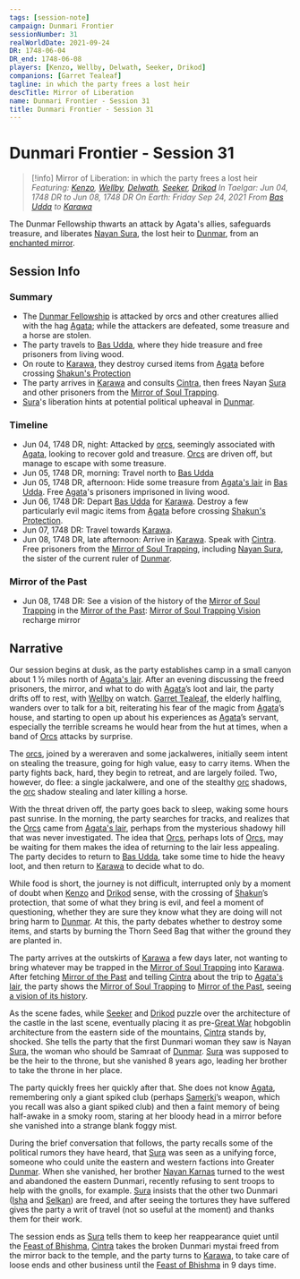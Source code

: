 ```yaml
---
tags: [session-note]
campaign: Dunmari Frontier
sessionNumber: 31
realWorldDate: 2021-09-24
DR: 1748-06-04
DR_end: 1748-06-08
players: [Kenzo, Wellby, Delwath, Seeker, Drikod]
companions: [Garret Tealeaf]
tagline: in which the party frees a lost heir
descTitle: Mirror of Liberation
name: Dunmari Frontier - Session 31
title: Dunmari Frontier - Session 31
---
```

# Dunmari Frontier - Session 31

>[!info] Mirror of Liberation: in which the party frees a lost heir
> *Featuring: [Kenzo](<../../../people/pcs/dunmar-fellowship/kenzo.md>), [Wellby](<../../../people/pcs/dunmar-fellowship/wellby.md>), [Delwath](<../../../people/pcs/dunmar-fellowship/delwath.md>), [Seeker](<../../../people/pcs/dunmar-fellowship/seeker.md>), [Drikod](<../../../people/pcs/dunmar-fellowship/guests/drikod.md>)*
> *In Taelgar: Jun 04, 1748 DR to Jun 08, 1748 DR*
> *On Earth: Friday Sep 24, 2021*
> *From [Bas Udda](<../../../gazetteer/greater-dunmar/realms/dunmar/eastern-dunmar/bas-udda.md>) to [Karawa](<../../../gazetteer/greater-dunmar/realms/dunmar/eastern-dunmar/karawa.md>)*

The Dunmar Fellowship thwarts an attack by Agata's allies, safeguards treasure, and liberates [Nayan Sura](<../../../people/dunmari/sura.md>), the lost heir to [Dunmar](<../../../gazetteer/greater-dunmar/realms/dunmar/dunmar.md>), from an [enchanted mirror](<../treasure/mirror-of-soul-trapping.md>).

## Session Info
### Summary
- The [Dunmar Fellowship](<../../../people/pcs/dunmar-fellowship/dunmar-fellowship.md>) is attacked by orcs and other creatures allied with the hag [Agata](<../../../people/fey/agata.md>); while the attackers are defeated, some treasure and a horse are stolen.
- The party travels to [Bas Udda](<../../../gazetteer/greater-dunmar/realms/dunmar/eastern-dunmar/bas-udda.md>), where they hide treasure and free prisoners from living wood.
- On route to [Karawa](<../../../gazetteer/greater-dunmar/realms/dunmar/eastern-dunmar/karawa.md>), they destroy cursed items from [Agata](<../../../people/fey/agata.md>) before crossing [Shakun's Protection](<../../../cosmology/religions/five-siblings/shakun-s-protection.md>)
- The party arrives in [Karawa](<../../../gazetteer/greater-dunmar/realms/dunmar/eastern-dunmar/karawa.md>) and consults [Cintra](<../../../people/dunmari/cintra.md>), then frees Nayan [Sura](<../../../people/dunmari/sura.md>) and other prisoners from the [Mirror of Soul Trapping](<../treasure/mirror-of-soul-trapping.md>).
- [Sura](<../../../people/dunmari/sura.md>)'s liberation hints at potential political upheaval in [Dunmar](<../../../gazetteer/greater-dunmar/realms/dunmar/dunmar.md>).

### Timeline
- Jun 04, 1748 DR, night: Attacked by [orcs](<../../../species/children-of-the-embodied-gods/orcs/orcs.md>), seemingly associated with [Agata](<../../../people/fey/agata.md>), looking to recover gold and treasure. [Orcs](<../../../species/children-of-the-embodied-gods/orcs/orcs.md>) are driven off, but manage to escape with some treasure.
- Jun 05, 1748 DR, morning: Travel north to [Bas Udda](<../../../gazetteer/greater-dunmar/realms/dunmar/eastern-dunmar/bas-udda.md>)
- Jun 05, 1748 DR, afternoon: Hide some treasure from [Agata's lair](<../../../gazetteer/greater-dunmar/dunmari-basin/agata-s-lair.md>) in [Bas Udda](<../../../gazetteer/greater-dunmar/realms/dunmar/eastern-dunmar/bas-udda.md>). Free [Agata](<../../../people/fey/agata.md>)'s prisoners imprisoned in living wood. 
- Jun 06, 1748 DR: Depart [Bas Udda](<../../../gazetteer/greater-dunmar/realms/dunmar/eastern-dunmar/bas-udda.md>) for [Karawa](<../../../gazetteer/greater-dunmar/realms/dunmar/eastern-dunmar/karawa.md>). Destroy a few particularly evil magic items from [Agata](<../../../people/fey/agata.md>) before crossing [Shakun's Protection](<../../../cosmology/religions/five-siblings/shakun-s-protection.md>).
- Jun 07, 1748 DR: Travel towards [Karawa](<../../../gazetteer/greater-dunmar/realms/dunmar/eastern-dunmar/karawa.md>).
- Jun 08, 1748 DR, late afternoon: Arrive in [Karawa](<../../../gazetteer/greater-dunmar/realms/dunmar/eastern-dunmar/karawa.md>). Speak with [Cintra](<../../../people/dunmari/cintra.md>). Free prisoners from the [Mirror of Soul Trapping](<../treasure/mirror-of-soul-trapping.md>), including [Nayan Sura](<../../../people/dunmari/sura.md>), the sister of the current ruler of [Dunmar](<../../../gazetteer/greater-dunmar/realms/dunmar/dunmar.md>). 

### Mirror of the Past
- Jun 08, 1748 DR: See a vision of the history of the [Mirror of Soul Trapping](<../treasure/mirror-of-soul-trapping.md>) in the [Mirror of the Past](<../treasure/mirror-of-the-past.md>): [Mirror of Soul Trapping Vision](<../mirror-visions/mirror-of-soul-trapping-vision.md>) recharge mirror

## Narrative
Our session begins at dusk, as the party establishes camp in a small canyon about 1 ½ miles north of [Agata's lair](<../../../gazetteer/greater-dunmar/dunmari-basin/agata-s-lair.md>). After an evening discussing the freed prisoners, the mirror, and what to do with [Agata](<../../../people/fey/agata.md>)’s loot and lair, the party drifts off to rest, with [Wellby](<../../../people/pcs/dunmar-fellowship/wellby.md>) on watch. [Garret Tealeaf](<../../../people/halflings/garret-tealeaf.md>), the elderly halfling, wanders over to talk for a bit, reiterating his fear of the magic from [Agata](<../../../people/fey/agata.md>)’s house, and starting to open up about his experiences as [Agata](<../../../people/fey/agata.md>)’s servant, especially the terrible screams he would hear from the hut at times, when a band of [Orcs](<../../../species/children-of-the-embodied-gods/orcs/orcs.md>) attacks by surprise.

The [orcs](<../../../species/children-of-the-embodied-gods/orcs/orcs.md>), joined by a wereraven and some jackalweres, initially seem intent on stealing the treasure, going for high value, easy to carry items. When the party fights back, hard, they begin to retreat, and are largely foiled. Two, however, do flee: a single jackalwere, and one of the stealthy [orc](<../../../species/children-of-the-embodied-gods/orcs/orcs.md>) shadows, the [orc](<../../../species/children-of-the-embodied-gods/orcs/orcs.md>) shadow stealing and later killing a horse. 

With the threat driven off, the party goes back to sleep, waking some hours past sunrise. In the morning, the party searches for tracks, and realizes that the [Orcs](<../../../species/children-of-the-embodied-gods/orcs/orcs.md>) came from [Agata's lair](<../../../gazetteer/greater-dunmar/dunmari-basin/agata-s-lair.md>), perhaps from the mysterious shadowy hill that was never investigated. The idea that [Orcs](<../../../species/children-of-the-embodied-gods/orcs/orcs.md>), perhaps lots of [Orcs](<../../../species/children-of-the-embodied-gods/orcs/orcs.md>), may be waiting for them makes the idea of returning to the lair less appealing. The party decides to return to [Bas Udda](<../../../gazetteer/greater-dunmar/realms/dunmar/eastern-dunmar/bas-udda.md>), take some time to hide the heavy loot, and then return to [Karawa](<../../../gazetteer/greater-dunmar/realms/dunmar/eastern-dunmar/karawa.md>) to decide what to do.

While food is short, the journey is not difficult, interrupted only by a moment of doubt when [Kenzo](<../../../people/pcs/dunmar-fellowship/kenzo.md>) and [Drikod](<../../../people/pcs/dunmar-fellowship/guests/drikod.md>) sense, with the crossing of [Shakun](<../../../cosmology/gods/incorporeal-gods/dunmari-pantheon/shakun.md>)’s protection, that some of what they bring is evil, and feel a moment of questioning, whether they are sure they know what they are doing will not bring harm to [Dunmar](<../../../gazetteer/greater-dunmar/realms/dunmar/dunmar.md>). At this, the party debates whether to destroy some items, and starts by burning the Thorn Seed Bag that wither the ground they are planted in.

The party arrives at the outskirts of [Karawa](<../../../gazetteer/greater-dunmar/realms/dunmar/eastern-dunmar/karawa.md>) a few days later, not wanting to bring whatever may be trapped in the [Mirror of Soul Trapping](<../treasure/mirror-of-soul-trapping.md>) into [Karawa](<../../../gazetteer/greater-dunmar/realms/dunmar/eastern-dunmar/karawa.md>). After fetching [Mirror of the Past](<../treasure/mirror-of-the-past.md>) and telling [Cintra](<../../../people/dunmari/cintra.md>) about the trip to [Agata's lair](<../../../gazetteer/greater-dunmar/dunmari-basin/agata-s-lair.md>), the party shows the [Mirror of Soul Trapping](<../treasure/mirror-of-soul-trapping.md>) to [Mirror of the Past](<../treasure/mirror-of-the-past.md>), seeing [a vision of its history](<../mirror-visions/mirror-of-soul-trapping-vision.md>).

As the scene fades, while [Seeker](<../../../people/pcs/dunmar-fellowship/seeker.md>) and [Drikod](<../../../people/pcs/dunmar-fellowship/guests/drikod.md>) puzzle over the architecture of the castle in the last scene, eventually placing it as pre-[Great War](<../../../events/1500s/great-war.md>) hobgoblin architecture from the eastern side of the mountains, [Cintra](<../../../people/dunmari/cintra.md>) stands by, shocked. She tells the party that the first Dunmari woman they saw is Nayan [Sura](<../../../people/dunmari/sura.md>), the woman who should be Samraat of [Dunmar](<../../../gazetteer/greater-dunmar/realms/dunmar/dunmar.md>). [Sura](<../../../people/dunmari/sura.md>) was supposed to be the heir to the throne, but she vanished 8 years ago, leading her brother to take the throne in her place. 

The party quickly frees her quickly after that. She does not know [Agata](<../../../people/fey/agata.md>), remembering only a giant spiked club (perhaps [Samerki](<../../../people/other-nonhumans/samerki.md>)’s weapon, which you recall was also a giant spiked club) and then a faint memory of being half-awake in a smoky room, staring at her bloody head in a mirror before she vanished into a strange blank foggy mist. 

During the brief conversation that follows, the party recalls some of the political rumors they have heard, that [Sura](<../../../people/dunmari/sura.md>) was seen as a unifying force, someone who could unite the eastern and western factions into Greater [Dunmar](<../../../gazetteer/greater-dunmar/realms/dunmar/dunmar.md>). When she vanished, her brother [Nayan Karnas](<../../../people/dunmari/nayan-karnas.md>) turned to the west and abandoned the eastern Dunmari, recently refusing to sent troops to help with the gnolls, for example. [Sura](<../../../people/dunmari/sura.md>) insists that the other two Dunmari ([Isha](<../../../people/dunmari/isha.md>) and [Selkan](<../../../people/dunmari/selkan.md>)) are freed, and after seeing the tortures they have suffered gives the party a writ of travel (not so useful at the moment) and thanks them for their work. 

The session ends as [Sura](<../../../people/dunmari/sura.md>) tells them to keep her reappearance quiet until the [Feast of Bhishma](<../../../time/holidays-and-festivals/dunmari-festivals/feast-of-bhishma.md>), [Cintra](<../../../people/dunmari/cintra.md>) takes the broken Dunmari mystai freed from the mirror back to the temple, and the party turns to [Karawa](<../../../gazetteer/greater-dunmar/realms/dunmar/eastern-dunmar/karawa.md>), to take care of loose ends and other business until the [Feast of Bhishma](<../../../time/holidays-and-festivals/dunmari-festivals/feast-of-bhishma.md>) in 9 days time. 